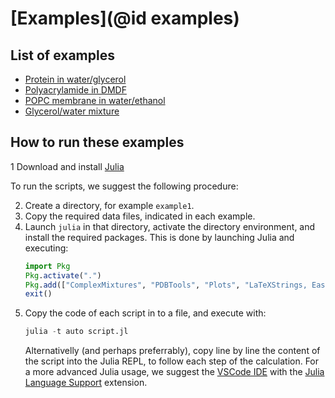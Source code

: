 # [Examples](@id examples)

## List of examples

- [Protein in water/glycerol](@ref)
- [Polyacrylamide in DMDF](@ref)
- [POPC membrane in water/ethanol](@ref)
- [Glycerol/water mixture](@ref)

## How to run these examples

1 Download and install [Julia](https://julialang.org)

To run the scripts, we suggest the following procedure:

2. Create a directory, for example `example1`.
3. Copy the required data files, indicated in each example.
4. Launch `julia` in that directory, activate the directory environment, and install the required packages. 
   This is done by launching Julia and executing:
   ```julia
   import Pkg 
   Pkg.activate(".")
   Pkg.add(["ComplexMixtures", "PDBTools", "Plots", "LaTeXStrings, EasyFit"])
   exit()
   ```
5. Copy the code of each script in to a file, and execute with:
   ```julia
   julia -t auto script.jl
   ```
   Alternativelly (and perhaps preferrably), copy line by line the content of the script into
   the Julia REPL, to follow each step of the calculation. For a more advanced Julia usage,
   we suggest the [VSCode IDE](https://code.visualstudio.com/) with the 
   [Julia Language Support](https://www.julia-vscode.org/docs/dev/gettingstarted/) extension. 

